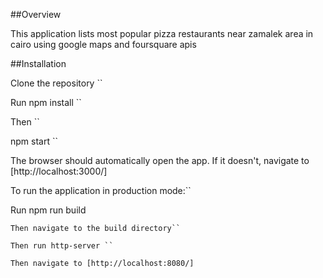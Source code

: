 ##Overview

This application lists most popular pizza restaurants near zamalek area in cairo using google maps and foursquare apis

##Installation

Clone the repository ``

Run npm install ``

Then ``

npm start ``

The browser should automatically open the app.  If it doesn't, navigate to [http://localhost:3000/]

To run the application in production mode:``

Run npm run build
```
Then navigate to the build directory``

Then run http-server ``

Then navigate to [http://localhost:8080/]





 